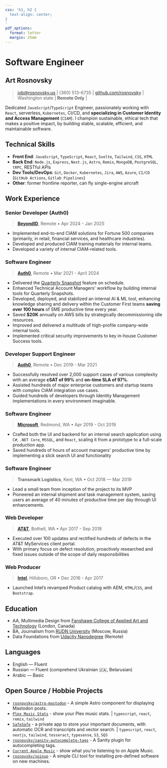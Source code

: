 ```yaml
---
css: 'h1, h2 {
  text-align: center;
}
'
pdf_options:
  format: letter
  margin: 25mm
---
```


# Software Engineer

## Art Rosnovsky

> job@rosnovsky.us | (360) 513-6735 | [github.com/rosnovsky](https://github.com/rosnovsky) | Washington state | **Remote Only** |

Dedicated `JavaScript`/`TypeScript` Engineer, passionately working with `React`, serverless, `Kubernetes`, CI/CD, and **specializing in Customer Identity and Access Management** (`CIAM`). I champion sustainable, ethical tech that makes a positive impact, by building stable, scalable, efficient, and maintainable software.

## Technical Skills

- **Front End**: `JavaScript`, `TypeScript`, `React`, `Svelte`, `Tailwind`, `CSS`, `HTML`
- **Back End**: `Node.js`, `Express`, `Next.js`, `Astro`, `Remix`, `MongoDB`, `PostgreSQL`, `tRPC`, RESTful APIs
- **Dev Tools/DevOps**: `Git`, `Docker`, `Kubernetes`, `Jira`, `AWS`, `Azure`, `CI/CD` (`GitHub Actions`, `Gitlab Pipelines`)
- **Other**: former frontline reporter, can fly single-engine aircraft

## Work Experience

### Senior Developer (Auth0)
> **[BeyondID](https://beyondid.com)**, Remote • Apr 2024 - Jan 2025

- Implemented end-to-end CIAM solutions for Fortune 500 companies (primarily, in retail, financial services, and healthcare industries).
- Developed and produced CIAM training materials for internal teams.
- Developed a variety of internal CIAM-related tools.

### Software Engineer

> **[Auth0](https://auth0.com)**, Remote • Mar 2021 - April 2024

- Delivered the [Quarterly Snapshot](https://auth0.com/docs/get-started/tenant-settings/auth0-teams/quarterly-snapshot) feature on schedule.
- Enhanced Technical Account Managers' workflow by building internal tools for Quarterly Snapshots.
- Developed, deployed, and stabilized an internal AI & ML tool, enhancing knowledge sharing and delivery within the Customer First teams **saving over 100 hours** of SME productive time every year.
- Saved **$20K** annually on AWS bills by strategically decommissioning idle resources.
- Improved and delivered a multitude of high-profile company-wide internal tools.
- Implemented critical security improvements to key in-house Customer Success tools.

### Developer Support Engineer

> **[Auth0](https://auth0.com)**, Remote • Dec 2019 - Mar 2021

- Successfully resolved over 2,000 support cases of various complexity with an average **cSAT of 99%** and **on-time SLA of 97%**.
- Assisted hundreds of major enterprise customers and startup teams with complex CIAM integration use cases.
- Guided hundreds of developers through Identity Management implementations in every environment imaginable.

<div class="page-break"></div>

### Software Engineer

> **[Microsoft](https://microsoft.com)**, Redmond, WA • Apr 2019 - Oct 2019

- Crafted both the UI and backend for an internal search application using `C#`, `.NET Core`, `MSSQL`, and `React`, scaling it from a prototype to a full-scale production app.
- Saved hundreds of hours of account managers' productive time by implementing a slick search UI and functionality

### Software Engineer

> **Transmark Logistics**, Kent, WA • Oct 2018 — Mar 2019

- Lead a small team from inception of the project to its MVP
- Pioneered an internal shipment and task management system, saving users an average of 40 minutes of productive time per day through UI enhancements.


### Web Developer

> **[AT&T](https://att.com)**, Bothell, WA • Apr 2017 - Sep 2018

- Executed over 100 updates and rectified hundreds of defects in the AT&T MyServices client portal.
- With primary focus on defect resolution, proactively researched and fixed issues outside of the scope of daily responsibilities


### Web Producer

> **[Intel](https://intel.com)**, Hillsboro, OR • Dec 2016 - Apr 2017

- Launched Intel’s revamped Product catalog with AEM, `HTML`/`CSS`, and `Bootstrap`.

## Education

- AA, Multimedia Design from [Fanshawe College of Applied Art and Technology](https://fanshawe.ca) (London, Canada)
- BA, Journalism from [RUDN University](https://rudn.ru) (Moscow, Russia)
- Data Foundations from [Udacity Nanodegree](https://www.udacity.com/) (Remote)

## Languages

- English — Fluent
- Russian — Fluent (comprehend Ukrainian 🇺🇦, Belarusian)
- Arabic — Basic

## Open Source / Hobbie Projects

- [`rosnovsky/astro-mastodon`](https://github.com/rosnovsky/astro-mastodon) - A simple Astro component for displaying Mastodon posts.
- [`Plex Music Stats`](https://music.rosnovsky.us) - show your Plex music stats. | `typescript`, `react`, `remix`, `tailwind`
- [`SafeSafe`](https://safesafe.app) - a private app to store your important documents, with automatic OCR and transcripts and vector search. | `typescript`, `react`, `nextjs`, `tailwind`, `tesseract`, `typesense`, `S3`, `SQS`
- [`rosnovsky/sanity-autocomplete-tags`](https://github.com/rosnovsky/sanity-plugin-autocomplete-tags) - A Sanity plugin for autocompleting tags.
- [`Current Apple Music`](https://github.com/rosnovsky/current-apple-music) - show what you're listening to on Apple Music.
- [`rosnovsky/spinup`](https://github.com/rosnovsky/spinup) - A simple CLI tool for installing pre-defined software on new machines.
